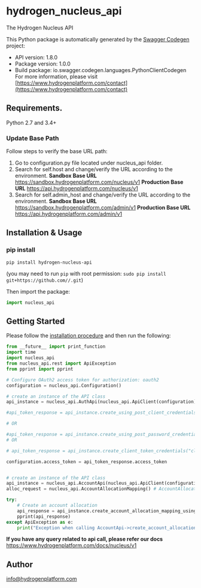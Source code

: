 # hydrogen_nucleus_api
The Hydrogen Nucleus API

This Python package is automatically generated by the [Swagger Codegen](https://github.com/swagger-api/swagger-codegen) project:

- API version: 1.8.0
- Package version: 1.0.0
- Build package: io.swagger.codegen.languages.PythonClientCodegen
For more information, please visit [https://www.hydrogenplatform.com/contact](https://www.hydrogenplatform.com/contact)

## Requirements.

Python 2.7 and 3.4+

### Update Base Path
Follow steps to verify the base URL path:
1. Go to configuration.py file located under nucleus_api folder.
2. Search for self.host and change/verify the URL according to the environment.
**Sandbox Base URL**
https://sandbox.hydrogenplatform.com/nucleus/v1
**Production Base URL**
https://api.hydrogenplatform.com/nucleus/v1
3. Search for self.admin_host and change/verify the URL according to the environment.
**Sandbox Base URL**
https://sandbox.hydrogenplatform.com/admin/v1
**Production Base URL**
https://api.hydrogenplatform.com/admin/v1
## Installation & Usage
### pip install

```
pip install hydrogen-nucleus-api
```
(you may need to run `pip` with root permission: `sudo pip install git+https://github.com//.git`)

Then import the package:
```python
import nucleus_api 
```

## Getting Started

Please follow the [installation procedure](#installation--usage) and then run the following:

```python
from __future__ import print_function
import time
import nucleus_api
from nucleus_api.rest import ApiException
from pprint import pprint

# Configure OAuth2 access token for authorization: oauth2
configuration = nucleus_api.Configuration()

# create an instance of the API class
api_instance = nucleus_api.AuthApi(nucleus_api.ApiClient(configuration))

#api_token_response = api_instance.create_using_post_client_credentials("client_id", "password")

# OR

#api_token_response = api_instance.create_using_post_password_credentials("client_id","password", "username", "secret" )
# OR

# api_token_response = api_instance.create_client_token_credentials("client_id", "password", "client_token");

configuration.access_token = api_token_response.access_token


# create an instance of the API class
api_instance = nucleus_api.AccountApi(nucleus_api.ApiClient(configuration))
alloc_request = nucleus_api.AccountAllocationMapping() # AccountAllocationMapping | allocRequest

try:
    # Create an account allocation
    api_response = api_instance.create_account_allocation_mapping_using_post(alloc_request)
    pprint(api_response)
except ApiException as e:
    print("Exception when calling AccountApi->create_account_allocation_mapping_using_post: %s\n" % e)

```
**If you have any query related to api call, please refer our docs** https://www.hydrogenplatform.com/docs/nucleus/v1

## Author

info@hydrogenplatform.com

